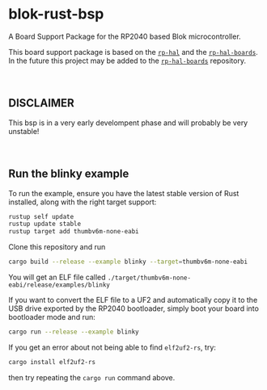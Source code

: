 # blok-rust-bsp
A Board Support Package for the RP2040 based Blok microcontroller.

This board support package is based
on the [`rp-hal`](https://github.com/rp-rs/rp-hal)
and the [`rp-hal-boards`](https://github.com/rp-rs/rp-hal-boards).
<br>
In the future this project may be added to the [`rp-hal-boards`](https://github.com/rp-rs/rp-hal-boards) repository.
<br><br><br>


## DISCLAIMER
This bsp is in a very early develompent phase and will probably be very unstable!
<br><br><br>


## Run the blinky example

To run the example, ensure you have the latest stable
version of Rust installed, along with the right target support:

```sh
rustup self update
rustup update stable
rustup target add thumbv6m-none-eabi
```
Clone this repository and run
```sh
cargo build --release --example blinky --target=thumbv6m-none-eabi
```

You will get an ELF file called
`./target/thumbv6m-none-eabi/release/examples/blinky`

If you want to convert the ELF file to a UF2 and automatically copy it to the
USB drive exported by the RP2040 bootloader, simply boot your board into
bootloader mode and run:

```sh
cargo run --release --example blinky
```

If you get an error about not being able to find `elf2uf2-rs`, try:

```sh
cargo install elf2uf2-rs
```
then try repeating the `cargo run` command above.
